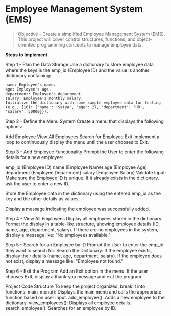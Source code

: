 # Employee Management System (EMS)



> Objective - Create a simplified Employee Management System (EMS). This project will cover control structures, functions, and object-oriented programming concepts to manage employee data.

**Steps to Implement**

Step 1 - Plan the Data Storage
Use a dictionary to store employee data where the keys is the emp_id (Employee ID) and the value is another dictionary containing:

```
name: Employee's name.
age: Employee's age.
department: Employee's department.
salary: Employee's monthly salary.
Initialize the dictionary with some sample employee data for testing (e.g., {101: {'name': 'Satya', 'age': 27, 'department': 'HR', 'salary': 50000}}).
```


Step 2 - Define the Menu System
Create a menu that displays the following options:


Add Employee
View All Employees
Search for Employee
Exit
Implement a loop to continuously display the menu until the user chooses to Exit.



Step 3 - Add Employee Functionality
Prompt the User to enter the following details for a new employee:


emp_id (Employee ID)
name (Employee Name)
age (Employee Age)
department (Employee Department)
salary (Employee Salary)
Validate Input: Make sure the Employee ID is unique. If it already exists in the dictionary, ask the user to enter a new ID.


Store the Employee data in the dictionary using the entered emp_id as the key and the other details as values.


Display a message indicating the employee was successfully added.



Step 4 - View All Employees
Display all employees stored in the dictionary.
Format the display in a table-like structure, showing employee details (ID, name, age, department, salary).
If there are no employees in the system, display a message like:
"No employees available."

Step 5 - Search for an Employee by ID
Prompt the User to enter the emp_id they want to search for.
Search the Dictionary:
If the employee exists, display their details (name, age, department, salary).
If the employee does not exist, display a message like:
"Employee not found."

Step 6 - Exit the Program
Add an Exit option in the menu.
If the user chooses Exit, display a thank-you message and exit the program.

Project Code Structure
To keep the project organized, break it into functions:
main_menu(): Displays the main menu and calls the appropriate function based on user input.
add_employee(): Adds a new employee to the dictionary.
view_employees(): Displays all employee details.
search_employee(): Searches for an employee by ID.





